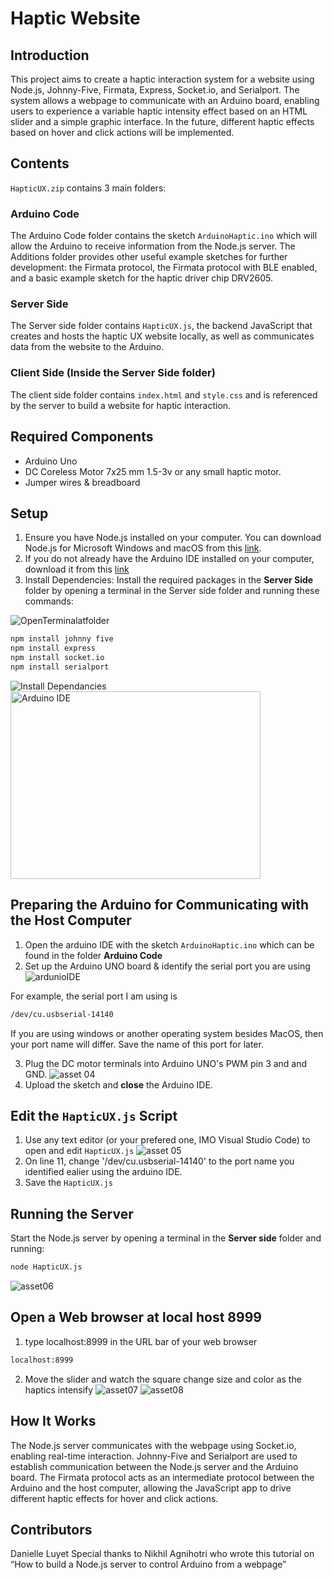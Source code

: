 # Haptic Website

## Introduction
This project aims to create a haptic interaction system for a website using Node.js, Johnny-Five, Firmata, Express, Socket.io, and Serialport. The system allows a webpage to communicate with an Arduino board, enabling users to experience a variable haptic intensity effect based on an HTML slider and a simple graphic interface. In the future, different haptic effects based on hover and click actions will be implemented.

## Contents
`HapticUX.zip` contains 3 main folders:

### Arduino Code
The Arduino Code folder contains the sketch `ArduinoHaptic.ino` which will allow the Arduino to receive information from the Node.js server. The Additions folder provides other useful example sketches for further development: the Firmata protocol, the Firmata protocol with BLE enabled, and a basic example sketch for the haptic driver chip DRV2605.

### Server Side
The Server side folder contains `HapticUX.js`, the backend JavaScript that creates and hosts the haptic UX website locally, as well as communicates data from the website to the Arduino.

### Client Side (Inside the Server Side folder)
The client side folder contains `index.html` and `style.css` and is referenced by the server to build a website for haptic interaction.

## Required Components
- Arduino Uno
- DC Coreless Motor 7x25 mm 1.5-3v or any small haptic motor.
- Jumper wires & breadboard

## Setup
1. Ensure you have Node.js installed on your computer. You can download Node.js for Microsoft Windows and macOS from this [link](https://nodejs.org/en/download/). 
2. If you do not already have the Arduino IDE installed on your computer, download it from this [link](https://www.arduino.cc/en/software)
3. Install Dependencies: Install the required packages in the **Server Side** folder by opening a terminal in the Server side folder and running these commands:

![OpenTerminalatfolder](01%20OpenTerminalAtSSFolder.png)


```bash
npm install johnny five
npm install express
npm install socket.io
npm install serialport

```
![Install Dependancies](02%20InstallDependancies.png)
<img src="02%20InstallDependancies.png" alt="Arduino IDE" width="400" height="300">
## Preparing the Arduino for Communicating with the Host Computer
1. Open the arduino IDE with the sketch `ArduinoHaptic.ino` which can be found in the folder **Arduino Code**
2. Set up the Arduino UNO board & identify the serial port you are using 
![ardunioIDE](03ArdunioIDE.png)

For example, the serial port I am using is 
```bash
/dev/cu.usbserial-14140
```
If you are using windows or another operating system besides MacOS, then your port name will differ. Save the name of this port for later. 

3. Plug the DC motor terminals into Arduino UNO's PWM pin 3 and and GND. 
![asset 04](04ArduinoSetup.png)
4. Upload the sketch and **close** the Arduino IDE.


## Edit the `HapticUX.js` Script 
1. Use any text editor (or your prefered one, IMO Visual Studio Code) to open and edit `HapticUX.js`
![asset 05](05%20EditJS.png)
2. On line 11, change '/dev/cu.usbserial-14140' to the port name you identified ealier using the arduino IDE.
3. Save the `HapticUX.js` 

## Running the Server
Start the Node.js server by opening a terminal in the **Server side** folder and running:
```bash
node HapticUX.js
```
![asset06](06RunHapticUXjs.png)

## Open a Web browser at local host 8999
1. type localhost:8999 in the URL bar of your web browser
```bash
localhost:8999
```
2. Move the slider and watch the square change size and color as the haptics intensify
![asset07](07Hapticweb.png)
![asset08](08Hapticweb.png)

## How It Works

The Node.js server communicates with the webpage using Socket.io, enabling real-time interaction.
Johnny-Five and Serialport are used to establish communication between the Node.js server and the Arduino board.
The Firmata protocol acts as an intermediate protocol between the Arduino and the host computer, allowing the JavaScript app to drive different haptic effects for hover and click actions.

## Contributors

Danielle Luyet
Special thanks to Nikhil Agnihotri who wrote this tutorial on “How to build a Node.js server to control Arduino from a webpage”
